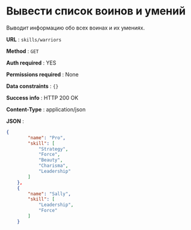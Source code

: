 # Вывести список воинов и умений

Выводит информацию обо всех воинах и их умениях.

**URL** : `skills/warriors`

**Method** : `GET`

**Auth required** : YES

**Permissions required** : None

**Data constraints** : `{}`

**Success info** : HTTP 200 OK

**Content-Type** : application/json

**JSON** :
```json
{
        "name": "Pro",
        "skill": [
            "Strategy",
            "Force",
            "Beauty",
            "Charisma",
            "Leadership"
        ]
    },
    {
        "name": "Sally",
        "skill": [
            "Leadership",
            "Force"
        ]
    }
```
